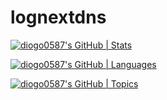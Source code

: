 # lognextdns
[![diogo0587's GitHub | Stats](https://stats.quira.sh/diogo0587/github?theme=dark)](https://quira.sh?utm_source=widgets&utm_campaign=diogo0587)


[![diogo0587's GitHub | Languages](https://stats.quira.sh/diogo0587/languages-over-time?theme=dark)](https://quira.sh?utm_source=widgets&utm_campaign=diogo0587)


[![diogo0587's GitHub | Topics](https://stats.quira.sh/diogo0587/topics-over-time?theme=dark)](https://quira.sh?utm_source=widgets&utm_campaign=diogo0587)
